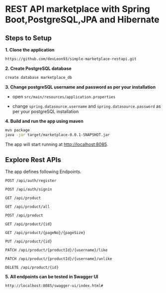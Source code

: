 #  REST API marketplace with Spring Boot,PostgreSQL,JPA and Hibernate

## Steps to Setup

**1. Clone the application**
  
 ```bash
 https://github.com/devLeon93/simple-marketplace-restapi.git
 ```
 
 **2. Create PostgreSQL database**
 ```bash
 create database marketplace_db
 ```
 
**3. Change postgreSQL username and password as per your installation**
 
+ open `src/main/resources/application.properties`

+ change `spring.datasource.username` and `spring.datasource.password` as per your postgreSQL installation

**4. Build and run the app using maven**

 ```bash
mvn package
java -jar target/marketplace-0.0.1-SNAPSHOT.jar

```

The app will start running at <http://localhost:8085>.



## Explore Rest APIs

The app defines following Endpoints.

    POST /api/auth/register

    POST /api/auth/signin

    GET /api/product   
    
    GET /api/product/all
    
    POST /api/product
    
    GET /api/product/{id}
    
    GET /api/product/{pageNo}/{pageSize}
    
    PUT /api/product/{id}
    
    PATCH /api/product/{productId}/{username}/like
    
    PATCH /api/product/{productId}/{username}/unlike
    
    DELETE /api/product/{id} 
    
**5. All endpoints can be tested in Swagger UI** 

```bash
http://localhost:8085/swagger-ui/index.html#
```
 
    
    
    
    
    
  
